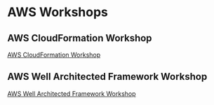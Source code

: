 # AWS Workshops

## AWS CloudFormation Workshop
[AWS CloudFormation Workshop](https://cfn101.workshop.aws/introduction.html)

## AWS Well Architected Framework Workshop
[AWS Well Architected Framework Workshop](https://wellarchitectedlabs.com/)